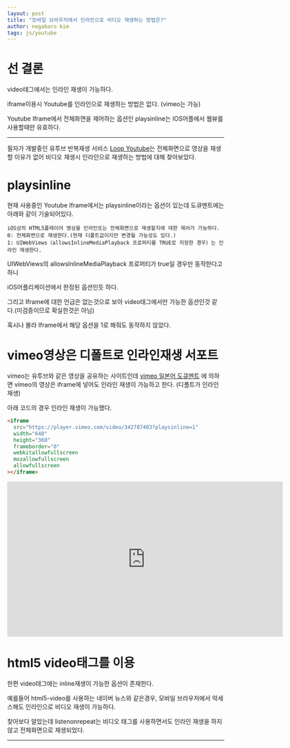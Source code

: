 ```yaml
---
layout: post
title: "모바일 브라우저에서 인라인으로 비디오 재생하는 방법은?"
author: negabaro kim
tags: js/youtube
---
```



# 선 결론

video태그에서는 인라인 재생이 가능하다.

iframe이용시 Youtube를 인라인으로 재생하는 방법은 없다. (vimeo는 가능)

Youtube Iframe에서 전체화면을 제어하는 옵션인 playsinline는 IOS어플에서 웹뷰를 사용할때만 유효하다.


----

필자가 개발중인 유투브 반복재생 서비스 [Loop Youtube]는 전체화면으로 영상을 재생할 이유가 없어 비디오 재생시 인라인으로 재생하는 방법에 대해 찾아보았다.


# playsinline

현재 사용중인 Youtube Iframe에서는 playsinline이라는 옵션이 있는데 도큐멘트에는 아래와 같이 기술되어있다.

```
iOS상의 HTML5플레이어 영상을 인라인또는 전체화면으로 재생할지에 대한 제어가 가능하다.
0: 전체화면으로 재생한다.(현재 디폴트값이지만 변경될 가능성도 있다.)
1: UIWebViews（allowsInlineMediaPlayback 프로퍼티를 TRUE로 지정한 경우）는 인라인 재생한다.
```


UIWebViews의 allowsInlineMediaPlayback 프로퍼티가 true일 경우만 동작한다고 하니

iOS어플리케이션에서 한정된 옵션인듯 하다.

그리고 Iframe에 대한 언급은 없는것으로 보아 video태그에서만 가능한 옵션인것 같다.(미검증이므로 확실한것은 아님)

혹시나 몰라 Iframe에서 해당 옵션을 1로 해줘도 동작하지 않았다.


# vimeo영상은 디폴트로 인라인재생 서포트

vimeo는 유투브와 같은 영상을 공유하는 사이트인데 [vimeo 일본어 도큐멘트] 에 의하면
vimeo의 영상은 iframe에 넣어도 인라인 재생이 가능하고 한다. (디폴트가 인라인 재생)


아래 코드의 경우 인라인 재생이 가능했다.

```html
<iframe
  src="https://player.vimeo.com/video/342787403?playsinline=1"
  width="640"
  height="360"
  frameborder="0"
  webkitallowfullscreen
  mozallowfullscreen
  allowfullscreen
></iframe>
```

<iframe
  src="https://player.vimeo.com/video/342787403?playsinline=1"
  width="640"
  height="360"
  frameborder="0"
  webkitallowfullscreen
  mozallowfullscreen
  allowfullscreen
></iframe>

# html5 video태그를 이용

한편 video태그에는 inline재생이 가능한 옵션이 존재한다.

예를들어 html5-video를 사용하는 네이버 뉴스와 같은경우, 모바일 브라우저에서 악세스해도 인라인으로 비디오 재생이 가능하다.

찾아보다 알았는데 listenonrepeat는 비디오 태그를 사용하면서도 인라인 재생을 하지않고 전체화면으로 재생되었다.


---

[Loop Youtube]: https://l-youtube.com
[vimeo 일본어 도큐멘트]: https://vimeo.zendesk.com/hc/ja/articles/360000636368-%E3%83%A2%E3%83%90%E3%82%A4%E3%83%AB%E3%81%A7%E3%81%AE%E3%82%A4%E3%83%B3%E3%83%A9%E3%82%A4%E3%83%B3%E5%86%8D%E7%94%9F